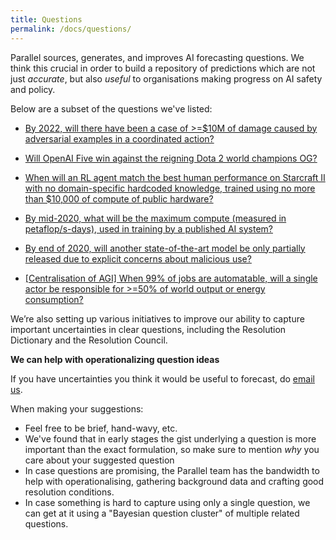 ```yaml
---
title: Questions
permalink: /docs/questions/
---
```


Parallel sources, generates, and improves AI forecasting questions. We think this crucial in order to build a repository of predictions which are not just *accurate*, but also *useful* to organisations making progress on AI safety and policy.

Below are a subset of the questions we've listed:

- [By 2022, will there have been a case of >=$10M of damage caused by adversarial examples in a coordinated action?](https://ai.metaculus.com/questions/163/by-2022-will-there-have-been-a-case-of-10m-of-damage-caused-by-adversarial-examples-in-a-coordinated-action/)

- [Will OpenAI Five win against the reigning Dota 2 world champions OG?]('https://ai.metaculus.com/questions/135/will-openai-five-win-against-the-reigning-dota-2-world-champions-og/')

- [When will an RL agent match the best human performance on Starcraft II with no domain-specific hardcoded knowledge, trained using no more than $10,000 of compute of public hardware?](https://ai.metaculus.com/questions/2/when-will-an-rl-agent-match-the-best-human-performance-on-starcraft-ii-with-no-domain-specific-hardcoded-knowledge-trained-using-no-more-than-10000-of-compute-of-public-hardware/)

- [By mid-2020, what will be the maximum compute (measured in petaflop/s-days), used in training by a published AI system?](https://ai.metaculus.com/questions/8/by-mid-2020-what-will-be-the-maximum-compute-measured-in-petaflops-days-used-in-training-by-a-published-ai-system/)

- [By end of 2020, will another state-of-the-art model be only partially released due to explicit concerns about malicious use?]('https://ai.metaculus.com/questions/117/by-end-of-2020-will-another-state-of-the-art-model-be-only-partially-released-due-to-explicit-concerns-about-malicious-use/')

- [[Centralisation of AGI] When 99% of jobs are automatable, will a single actor be responsible for >=50% of world output or energy consumption?](https://ai.metaculus.com/questions/167/centralisation-of-agi-when-99-of-jobs-are-automatable-will-a-single-actor-be-responsible-for-50-of-world-output-or-energy-consumption/)

We’re also setting up various initiatives to improve our ability to capture important uncertainties in clear questions, including the Resolution Dictionary and the Resolution Council.

**We can help with operationalizing question ideas**

If you have uncertainties you think it would be useful to forecast, do [email us](mailto:hello@parallelforecast.com).

When making your suggestions:

- Feel free to be brief, hand-wavy, etc.
- We've found that in early stages the gist underlying a question is more important than the exact formulation, so make sure to mention *why* you care about your suggested question
- In case questions are promising, the Parallel team has the bandwidth to help with operationalising, gathering background data and crafting good resolution conditions.
- In case something is hard to capture using only a single question, we can get at it using a "Bayesian question cluster" of multiple related questions.